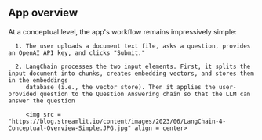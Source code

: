 ## App overview
   
   At a conceptual level, the app's workflow remains impressively simple:
   
      1. The user uploads a document text file, asks a question, provides an OpenAI API key, and clicks "Submit."
      
      2. LangChain processes the two input elements. First, it splits the input document into chunks, creates embedding vectors, and stores them in the embeddings    
         database (i.e., the vector store). Then it applies the user-provided question to the Question Answering chain so that the LLM can answer the question

         <img src = "https://blog.streamlit.io/content/images/2023/06/LangChain-4-Conceptual-Overview-Simple.JPG.jpg" align = center> 
